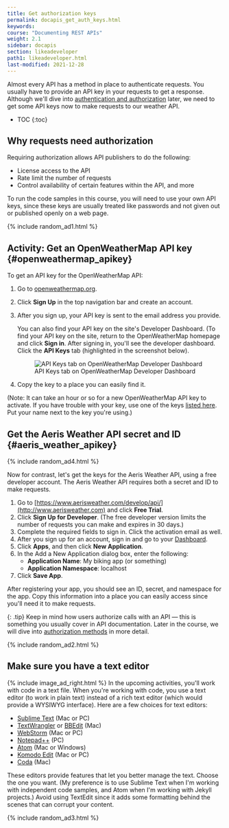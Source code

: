 ```yaml
---
title: Get authorization keys
permalink: docapis_get_auth_keys.html
keywords:
course: "Documenting REST APIs"
weight: 2.1
sidebar: docapis
section: likeadeveloper
path1: likeadeveloper.html
last-modified: 2021-12-28
---
```


Almost every API has a method in place to authenticate requests. You usually have to provide an API key in your requests to get a response. Although we'll dive into [authentication and authorization](docapis_more_about_authorization.html) later, we need to get some API keys now to make requests to our weather API.

* TOC
{:toc}

## Why requests need authorization

Requiring authorization allows API publishers to do the following:

* License access to the API
* Rate limit the number of requests
* Control availability of certain features within the API, and more

To run the code samples in this course, you will need to use your own API keys, since these keys are usually treated like passwords and not given out or published openly on a web page.

{% include random_ad1.html %}

## <i class="fa fa-user-circle"></i> Activity: Get an OpenWeatherMap API key {#openweathermap_apikey}

To get an API key for the OpenWeatherMap API:

1.  Go to [openweathermap.org](https://openweathermap.org).
2.  Click **Sign Up** in the top navigation bar and create an account.
3.  After you sign up, your API key is sent to the email address you provide.

    You can also find your API key on the site's Developer Dashboard. (To find your API key on the site, return to the OpenWeatherMap homepage and click **Sign in**. After signing in, you'll see the developer dashboard. Click the **API Keys** tab (highlighted in the screenshot below).

    <figure><img class="docimage large" src="{{site.media}}/apikeysopenweathermap.png" alt="API Keys tab on OpenWeatherMap Developer Dashboard" /><figcaption>API Keys tab on OpenWeatherMap Developer Dashboard</figcaption></figure>

5.  Copy the key to a place you can easily find it.

(Note: It can take an hour or so for a new OpenWeatherMap API key to activate. If you have trouble with your key, use one of the keys [listed here](https://idratherbewriting.site/apikeys). Put your name next to the key you're using.)

## Get the Aeris Weather API secret and ID {#aeris_weather_apikey}

{% include random_ad4.html %}

Now for contrast, let's get the keys for the Aeris Weather API, using a free developer account. The Aeris Weather API requires both a secret and ID to make requests.

1.  Go to [https://www.aerisweather.com/develop/api/](http://www.aerisweather.com) and click **Free Trial**.
2.  Click **Sign Up for Developer**. (The free developer version limits the number of requests you can make and expires in 30 days.)
3.  Complete the required fields to sign in. Click the activation email as well.
4.  After you sign up for an account, sign in and go to your [Dashboard](https://account.aerisweather.com/account/member).
5.  Click **Apps**, and then click **New Application**.
6.  In the Add a New Application dialog box, enter the following:
    * **Application Name**: My biking app (or something)
    * **Application Namespace**: localhost
7.  Click **Save App**.  

After registering your app, you should see an ID, secret, and namespace for the app. Copy this information into a place you can easily access since you'll need it to make requests.

{: .tip}
Keep in mind how users authorize calls with an API &mdash; this is something you usually cover in API documentation. Later in the course, we will dive into [authorization methods](docapis_more_about_authorization.html) in more detail.

{% include random_ad2.html %}

## Make sure you have a text editor

{% include image_ad_right.html %} In the upcoming activities, you'll work with code in a text file. When you're working with code, you use a text editor (to work in plain text) instead of a rich text editor (which would provide a WYSIWYG interface). Here are a few choices for text editors:

* [Sublime Text](http://www.sublimetext.com/) (Mac or PC)
* [TextWrangler](http://www.barebones.com/products/textwrangler/) or [BBEdit](http://www.barebones.com/products/bbedit/) (Mac)
* [WebStorm](https://www.jetbrains.com/webstorm/) (Mac or PC)
* [Notepad++](https://notepad-plus-plus.org/) (PC)
* [Atom](https://atom.io/) (Mac or Windows)
* [Komodo Edit](http://komodoide.com/komodo-edit/) (Mac or PC)
* [Coda](https://panic.com/coda/) (Mac)

These editors provide features that let you better manage the text. Choose the one you want. (My preference is to use Sublime Text when I'm working with independent code samples, and Atom when I'm working with Jekyll projects.) Avoid using TextEdit since it adds some formatting behind the scenes that can corrupt your content.

{% include random_ad3.html %}
